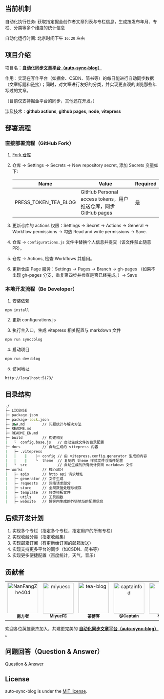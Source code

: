 ## 当前机制

自动化执行任务: 获取指定掘金创作者文章列表与专栏信息，生成按发布年月、专栏、分类等多个维度的统计信息

自动化运行时间: 北京时间下午 `16:20` 左右

## 项目介绍

项目名：[**自动化同步文章平台（auto-sync-blog）**](https://juejin.cn/post/7210387904748503095)

作用：实现在写作平台（如掘金、CSDN、简书等）的每日能进行自动同步数据（文章标题和链接）；同时，对文章进行友好的分类，并实现更直观的浏览那些年写过的文章。

（目前仅支持掘金平台的同步，其他还在开发。）

涉及技术：**github actions**, **github pages**, **node**, **vitepress**

## 部署流程

### 直接部署流程（GitHub Fork）

1. [Fork 仓库](https://github.com/TeaTools/auto-sync-blog/fork)
2. 仓库 -> Settings -> Secrets -> New repository secret, 添加 Secrets 变量如下:

    | Name                 | Value                                                         | Required |
    | -------------------- | ------------------------------------------------------------- | -------- |
    | PRESS_TOKEN_TEA_BLOG | GitHub Personal access tokens，用户推送仓库，同步GitHub pages | 是       |

3. 更新仓库的 actions 权限：Settings -> Secret -> Actions -> General -> Workflow permissions -> 勾选 Read and write permissions -> Save.
4. 仓库 -> `configurations.js` 文件中替换个人信息并提交（该文件禁止随意 PR）。
5. 仓库 -> Actions, 检查 Workflows 并启用。
6. 更新仓库 Page 服务：Settings -> Pages -> Branch -> gh-pages （如果不出现 gh-pages 分支，重复第四步并检查是否已经完成。）-> Save 

### 本地开发流程（Be Developer）

1. 安装依赖
```cmd
npm install
```

2. 更新 configurations.js

3. 执行主入口，生成 vitepress 相关配置与 markdown 文件
```cmd
npm run sync:blog
```

4. 启动项目
```cmd
npm run dev:blog
```

5. 访问地址
```http
http://localhost:5173/
```

## 目录结构

```cmd
./
├─ LICENSE
├─ package.json
├─ package-lock.json
├─ Q&A.md        // 问题统计与解决方法
├─ README.md
├─ README_EN.md
├─ build         // 构建相关
|   └  config.base.js   // 自动生成文件的目录配置
├─ docs          // 自动生成的 vitepress 内容
|   ├─ .vitepress 
|   |    |    ├─ config // 由 vitepress.config.generator 生成的内容
|   |    |    └  theme  // 复制的 theme 样式文件与插件配置
|   └  src              // 自动生成的所有统计页面 markdown 文件
├─ works         // 核心部分
|   ├─ apis      // http api 请求地址
|   ├─ generator // 文件生成
|   ├─ requests  // 网络请求部分
|   ├─ store     // 全局数据处理与缓存
|   ├─ template  // 各类模板文件
|   ├─ utils     // 工具函数
|   ├─ website   // 博客内生成的外链地址的配置信息
```

## 后续开发计划

1. 实现多个专栏（指定多个专栏，指定用户的所有专栏）
2. 实现收藏分类（指定收藏集）
3. 实现邮箱订阅（有更新给订阅的邮箱发送）
4. 实现支持更多平台的同步（如CSDN、简书等）
5. 实现更多便捷配置（百度统计，天气，音乐）



## 贡献者

<!-- readme: collaborators,contributors -start -->
<table>
<tr>
    <td align="center">
        <a href="https://github.com/NanFangZhe404">
            <img src="https://avatars.githubusercontent.com/u/86654383?v=4" width="100;" alt="NanFangZhe404"/>
            <br />
            <sub><b>南方者</b></sub>
        </a>
    </td>
    <td align="center">
        <a href="https://github.com/miyuesc">
            <img src="https://avatars.githubusercontent.com/u/50617660?v=4" width="100;" alt="miyuesc"/>
            <br />
            <sub><b>MiyueFE</b></sub>
        </a>
    </td>
    <td align="center">
        <a href="https://github.com/tea-blog">
            <img src="https://avatars.githubusercontent.com/u/68322136?v=4" width="100;" alt="tea-blog"/>
            <br />
            <sub><b>茶博客</b></sub>
        </a>
    </td>
    <td align="center">
        <a href="https://github.com/captainfod">
            <img src="https://avatars.githubusercontent.com/u/41095458?v=4" width="100;" alt="captainfod"/>
            <br />
            <sub><b>@Captain</b></sub>
        </a>
    </td>
    <td align="center">
        <a href="https://github.com/Ylimhs">
            <img src="https://avatars.githubusercontent.com/u/42811965?v=4" width="100;" alt="Ylimhs"/>
            <br />
            <sub><b>Ylimhs</b></sub>
        </a>
    </td></tr>
</table>
<!-- readme: collaborators,contributors -end -->

欢迎各位英雄豪杰加入，共建更完美的 [**自动化同步文章平台（auto-sync-blog）**](https://juejin.cn/post/7210387904748503095) 。

## 问题回答（Question & Answer）
<a title="Q&A" href="Q&A.md">Question & Answer</a>

## License
auto-sync-blog is under the [MIT license](LICENSE).

